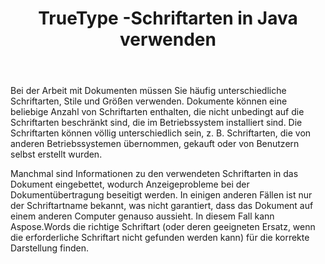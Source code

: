﻿---
title: TrueType -Schriftarten in Java verwenden
second_title: Aspose.Words für Java
articleTitle: TrueType-Schriftarten verwenden
linktitle: TrueType-Schriftarten verwenden
description: "So finden Sie die richtige Schriftart oder ihren geeigneten Ersatz, wenn die erforderliche Schriftart nicht gefunden werden kann, für die korrekte Darstellung mit Aspose.Words für Java."
type: docs
weight: 20
url: /de/java/using-truetype-fonts/
timestamp: 2024-01-27-14-07-04
---

Bei der Arbeit mit Dokumenten müssen Sie häufig unterschiedliche Schriftarten, Stile und Größen verwenden. Dokumente können eine beliebige Anzahl von Schriftarten enthalten, die nicht unbedingt auf die Schriftarten beschränkt sind, die im Betriebssystem installiert sind. Die Schriftarten können völlig unterschiedlich sein, z. B. Schriftarten, die von anderen Betriebssystemen übernommen, gekauft oder von Benutzern selbst erstellt wurden.

Manchmal sind Informationen zu den verwendeten Schriftarten in das Dokument eingebettet, wodurch Anzeigeprobleme bei der Dokumentübertragung beseitigt werden. In einigen anderen Fällen ist nur der Schriftartname bekannt, was nicht garantiert, dass das Dokument auf einem anderen Computer genauso aussieht. In diesem Fall kann Aspose.Words die richtige Schriftart (oder deren geeigneten Ersatz, wenn die erforderliche Schriftart nicht gefunden werden kann) für die korrekte Darstellung finden.
